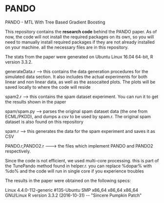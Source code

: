 # PANDO
PANDO - MTL With Tree Based Gradient Boosting

This repository contains the **research code** behind the PANDO paper.
As of now, the code will not install the required packages on its own, so you will need to manually install required packages if they are not already installed on your machine.
all the necessary files are in this repository.

The stats from the paper were generated on Ubuntu Linux 16.04 64-bit, R version 3.3.2.

generateData.r --> this contains the data generation procedures for the simulated data section. It also includes the actual experiments for both linear and non linear data, as well as the assocaited plots. The plots will be saved locally to where the code will reside

spam2.r --> this contains the spam dataset experiment. You can run it to get the results shown in the paper

spam/spam.py --> parses the original spam dataset data (the one from ECML/PKDD), and dumps a csv to be used by spam.r. The original spam dataset is also found on this repository

spam.r --> this generates the data for the spam experiment and saves it as CSV

PANDO.r,PANDO2.r ---> the files which implement PANDO and PANDO2 respectively.

Since the code is not efficient, we used multi-core processing. this is part of the TunePando method found in helper.r. you can replace %dopar% with %do% and the code will run in single core if you experience troubles


The results in the paper were obtained on the following specs:

Linux 4.4.0-112-generic #135-Ubuntu SMP x86_64 x86_64 x86_64 GNU/Linux
R version 3.3.2 (2016-10-31) -- "Sincere Pumpkin Patch"
